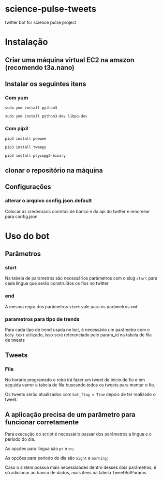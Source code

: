# science-pulse-tweets
 twitter bot for science pulse project


# Instalação

## Criar uma máquina virtual EC2 na amazon (recomendo t3a.nano)

## Instalar os seguintes itens
### Com yum
`sudo yum install python3`

`sudo yum install python3-dev libpq-dev`


### Com pip3
`pip3 install peewee`

`pip3 install tweepy`

`pip3 install psycopg2-binary`

## clonar o repositório na máquina

## Configurações

### alterar o arquivo config.json.default

Colocar as credenciais corretas de banco e da api do twitter e renomear para config.json

# Uso do bot

## Parâmetros

### start

Na tabela de parametros são necessários parâmetros com o slug `start` para cada lingua que serão construídos os fios no twitter

### end

A mesma regra dos parâmetros `start` vale para os parâmetros `end`

### parametros para tipo de trends

Para cada tipo de trend usada no bot, é necessário um parâmetro com o `body_text` utilizado, isso será referenciado pelo param_id na tabela de fila de tweets

## Tweets

### Fila

No horário programado o robo irá fazer um tweet de início de fio e em seguida varrer a tabela de fila buscando todos os tweets para montar o fio.

Os tweets serão atualizados com `bot_flag = True` depois de ter realizado o tweet.



## A aplicação precisa de um parâmetro para funcionar corretamente

Para execução do script é necessário passar dos parâmetros a língua e o período do dia.

As opções para língua são `pt` e `en`;

As opções para período do dia são  `night` e `morning`;

Caso o sistem possua mais necessidades dentro desses dois parâmetros, é só adicionar ao banco de dados, mais itens na tabela TweetBotParams.